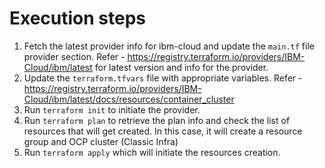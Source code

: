# Execution steps

1. Fetch the latest provider info for ibm-cloud and update the `main.tf` file provider section. Refer - https://registry.terraform.io/providers/IBM-Cloud/ibm/latest for latest version and info for the provider.
2. Update the `terraform.tfvars` file with appropriate variables. Refer - https://registry.terraform.io/providers/IBM-Cloud/ibm/latest/docs/resources/container_cluster
3. Run `terraform init` to initiate the provider.
4. Run `terraform plan` to retrieve the plan info and check the list of resources that will get created. In this case, it will create a resource group and OCP cluster (Classic Infra)
5. Run `terraform apply` which will initiate the resources creation.
